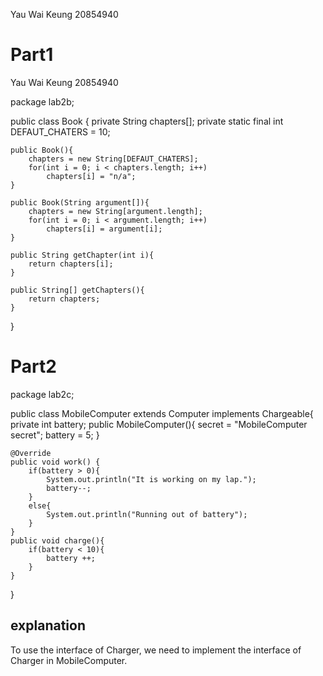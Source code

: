 Yau Wai Keung
20854940

# Part1
Yau Wai Keung
20854940


package lab2b;

public class Book {
private String chapters[];
private static final int DEFAUT_CHATERS = 10;

    public Book(){
        chapters = new String[DEFAUT_CHATERS];
        for(int i = 0; i < chapters.length; i++)
            chapters[i] = "n/a";
    }

    public Book(String argument[]){
        chapters = new String[argument.length];
        for(int i = 0; i < argument.length; i++)
            chapters[i] = argument[i];
    }

    public String getChapter(int i){
        return chapters[i];
    }

    public String[] getChapters(){
        return chapters;
    }
}

# Part2

package lab2c;

public class MobileComputer extends Computer implements Chargeable{
private int battery;
public MobileComputer(){
secret = "MobileComputer secret";
battery = 5;
}

    @Override
    public void work() {
        if(battery > 0){
            System.out.println("It is working on my lap.");
            battery--;
        }
        else{
            System.out.println("Running out of battery");
        }
    }
    public void charge(){
        if(battery < 10){
            battery ++;
        }
    }
}

## explanation
To use the interface of Charger, we need to implement the interface of Charger in MobileComputer. 
